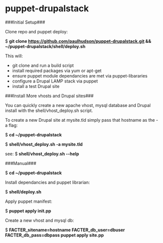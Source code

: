 puppet-drupalstack
==================


###Initial Setup###

Clone repo and puppet deploy:

$ **git clone https://github.com/paulhudson/puppet-drupalstack.git && ~/puppet-drupalstack/shell/deploy.sh**

This will:

* git clone and run a build script
* install required packages via yum or apt-get
* ensure puppet module dependancies are met via puppet-libararies
* configure a Drupal LAMP stack via puppet
* install a test Drupal site

###Install More vhosts and Drupal sites###

You can quickly create a new apache vhost, mysql database and Drupal install with the shell/vhost_deploy.sh script.

To create a new Drupal site at mysite.tld simply pass that hostname as the -a flag:

$ **cd ~/puppet-drupalstack**

$ **shell/vhost_deploy.sh -a mysite.tld**

see: $ **shell/vhost_deploy.sh --help**

###Manual###

$ **cd ~/puppet-drupalstack**

Install dependancies and puppet librarian:

$ **shell/deploy.sh**

Apply puppet manifest:

$ **puppet apply init.pp**

Create a new vhost and mysql db:

$ **FACTER_sitename=hostname FACTER_db_user=dbuser FACTER_db_pass=dbpass puppet apply site.pp**
